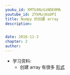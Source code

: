 ```yaml
---
youku_id: XMTU4NzUzNDE0MA
youtube_id: 2TkMujKoDPI
title: Numpy 的创建 array
description: 


date: 2016-11-3
chapter: 2
author: 
---
```

* 学习资料:
  * 创建 array 有很多 [形式](https://docs.scipy.org/doc/numpy-dev/user/quickstart.html)

